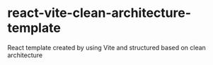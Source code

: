 # react-vite-clean-architecture-template
React template created by using Vite and structured based on clean architecture
